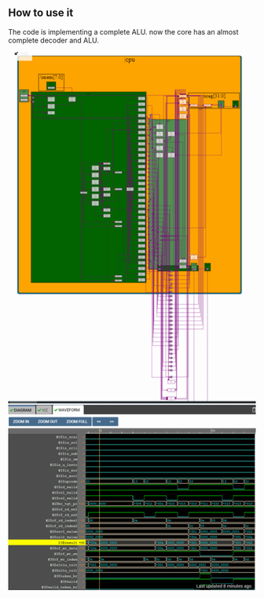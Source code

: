 ## How to use it
The code is implementing a complete ALU. now the core has an almost complete decoder and ALU.

![alt text](https://github.com/RISCV-MYTH-WORKSHOP/riscv_myth_workshop_dec20-razvanionescu-77/blob/master/14_RV_Complete_ALU/RV_Complete_ALU_Diagram.PNG "Diagram")
![alt text](https://github.com/RISCV-MYTH-WORKSHOP/riscv_myth_workshop_dec20-razvanionescu-77/blob/master/14_RV_Complete_ALU/RV_Complete_ALU_Waveform.PNG "Waveform")
